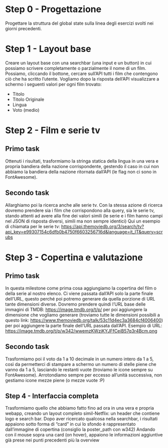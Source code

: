 # Step  0 - Progettazione
Progettare la struttura del global state sulla linea degli esercizi svolti 
nei giorni precedenti.

# Step 1 - Layout base
Creare un layout base con una searchbar (una input e un button) in cui possiamo 
scrivere completamente o parzialmente il nome di un film.
Possiamo, cliccando il  bottone, cercare sull’API tutti i film che contengono 
ciò che ha scritto l’utente. Vogliamo dopo la risposta dell’API visualizzare 
a schermo i seguenti valori per ogni film trovato: 
 * Titolo
 * Titolo Originale
 * Lingua
 * Voto (medio)

# Step 2 - Film e serie tv
## Primo task
Ottenuti i risultati, trasformiamo la stringa statica della lingua in una vera e 
propria bandiera della nazione corrispondente, gestendo il caso in cui non abbiamo 
la bandiera della nazione ritornata dall’API (le flag non ci sono in FontAwesome).

## Secondo task
Allarghiamo poi la ricerca anche alle serie tv. Con la stessa azione di ricerca dovremo prendere 
sia i film che corrispondono alla query, sia le serie tv, stando attenti ad avere 
alla fine dei valori simili (le serie e i film hanno campi nel JSON di risposta diversi, 
simili ma non sempre identici)
Qui un esempio di chiamata per le serie tv:
https://api.themoviedb.org/3/search/tv?api_key=e99307154c6dfb0b4750f6603256716d&language=it_IT&query=scrubs

# Step 3 - Copertina e valutazione
## Primo task
In questa milestone come prima cosa aggiungiamo la copertina del film o della serie 
al nostro elenco. Ci viene passata dall’API solo la parte finale dell’URL, questo perché 
poi potremo generare da quella porzione di URL tante dimensioni diverse. 
Dovremo prendere quindi l’URL base delle immagini di TMDB: https://image.tmdb.org/t/p/ per poi 
aggiungere la dimensione che vogliamo generare 
(troviamo tutte le dimensioni possibili a questo link: https://www.themoviedb.org/talk/53c11d4ec3a3684cf4006400) 
per poi aggiungere la parte finale dell’URL passata dall’API.
Esempio di URL:
https://image.tmdb.org/t/p/w342/wwemzKWzjKYJFfCeiB57q3r4Bcm.png

## Secondo task
Trasformiamo poi il voto da 1 a 10 decimale in un numero intero da 1 a 5, così da permetterci
di stampare a schermo un numero di stelle piene che vanno da 1 a 5, lasciando le restanti 
vuote (troviamo le icone sempre su FontAwesome). Arrotondiamo sempre per eccesso all’unità successiva,
non gestiamo icone mezze piene (o mezze vuote :P)

## Step 4 - Interfaccia completa
Trasformiamo quello che abbiamo fatto fino ad ora in una vera e propria webapp, creando un 
layout completo simil-Netflix: un header che contiene logo e search bar.
Dopo aver ricercato qualcosa nella searchbar, i risultati appaiono sotto forma di “card” in cui 
lo sfondo è rappresentato dall’immagine di copertina (consiglio la poster_path con w342)
Andando con il mouse sopra una card (on hover), appaiono le informazioni aggiuntive già prese nei punti precedenti 
più la overview


